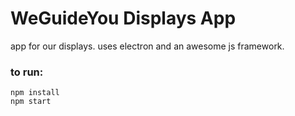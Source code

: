 # WeGuideYou Displays App

app for our displays. uses electron and an awesome js framework.


### to run:

```
npm install
npm start 
```
